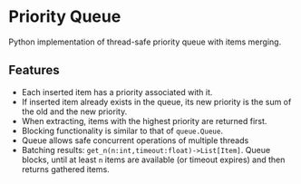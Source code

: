 # Priority Queue
Python implementation of thread-safe priority queue with items merging.

## Features

- Each inserted item has a priority associated with it.
- If inserted item already exists in the queue, its new priority is the sum of the old and the new priority.
- When extracting, items with the highest priority are returned first.
- Blocking functionality is similar to that of `queue.Queue`.
- Queue allows safe concurrent operations of multiple threads
- Batching results: `get_n(n:int,timeout:float)->List[Item]`. Queue blocks, until at least `n` items are available (or timeout expires) and then returns gathered items.
